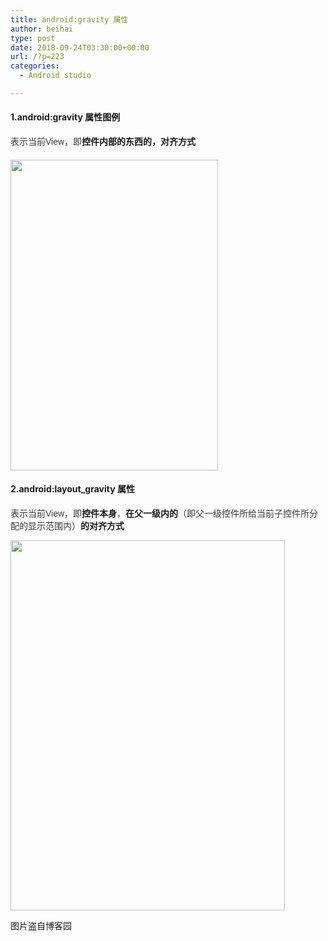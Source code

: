 ```yaml
---
title: android:gravity 属性
author: beihai
type: post
date: 2018-09-24T03:30:00+00:00
url: /?p=223
categories:
  - Android studio

---
```

#### 1.android:gravity 属性图例

<!--more-->


  
<span style="display: inline !important; float: none; background-color: transparent; color: #393939; font-family: 'verdana','ms song','Arial','Helvetica','sans-serif'; font-size: 14px; font-style: normal; font-variant: normal; font-weight: 400; letter-spacing: normal; list-style-image: none; list-style-position: outside; list-style-type: disc; orphans: 2; text-align: left; text-decoration: none; text-indent: 0px; text-transform: none; -webkit-text-stroke-width: 0px; white-space: normal; word-spacing: 0px;">表示当前View，即</span>**控件内部的东西的，对齐方式**

#### <img class="alignnone size-full wp-image-224" src="http://120.78.201.42/wp-content/uploads/2018/09/1343192611_7216.jpg" alt="" width="332" height="497" />

#### 2.android:layout_gravity 属性

<span style="display: inline !important; float: none; background-color: transparent; color: #393939; font-family: 'verdana','ms song','Arial','Helvetica','sans-serif'; font-size: 14px; font-style: normal; font-variant: normal; font-weight: 400; letter-spacing: normal; list-style-image: none; list-style-position: outside; list-style-type: disc; orphans: 2; text-align: left; text-decoration: none; text-indent: 0px; text-transform: none; -webkit-text-stroke-width: 0px; white-space: normal; word-spacing: 0px;">表示当前View，即</span>**控件本身**<span style="display: inline !important; float: none; background-color: transparent; color: #393939; font-family: 'verdana','ms song','Arial','Helvetica','sans-serif'; font-size: 14px; font-style: normal; font-variant: normal; font-weight: 400; letter-spacing: normal; list-style-image: none; list-style-position: outside; list-style-type: disc; orphans: 2; text-align: left; text-decoration: none; text-indent: 0px; text-transform: none; -webkit-text-stroke-width: 0px; white-space: normal; word-spacing: 0px;">，</span>**在父一级内的**<span style="display: inline !important; float: none; background-color: transparent; color: #393939; font-family: 'verdana','ms song','Arial','Helvetica','sans-serif'; font-size: 14px; font-style: normal; font-variant: normal; font-weight: 400; letter-spacing: normal; list-style-image: none; list-style-position: outside; list-style-type: disc; orphans: 2; text-align: left; text-decoration: none; text-indent: 0px; text-transform: none; -webkit-text-stroke-width: 0px; white-space: normal; word-spacing: 0px;">（即父一级控件所给当前子控件所分配的显示范围内）</span>**的对齐方式**
  
<img class="alignnone size-full wp-image-225" src="http://120.78.201.42/wp-content/uploads/2018/09/1343192854_9344.jpg" alt="" width="439" height="592" />
  
图片盗自博客园